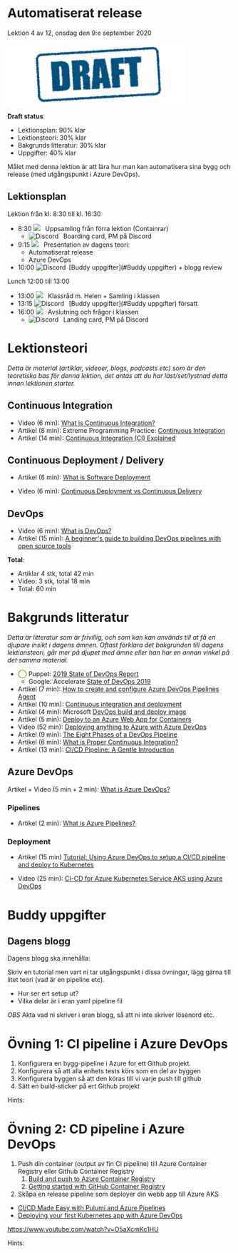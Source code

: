 # Automatiserat release

Lektion 4 av 12, onsdag den 9:e september 2020

![Draft](/assets/images/draft.png)

**Draft status**:

* Lektionsplan: 90% klar
* Lektionsteori: 30% klar
* Bakgrunds litteratur: 30% klar
* Uppgifter: 40% klar

Målet med denna lektion är att lära hur man kan automatisera sina bygg och release (med utgångspunkt i Azure DevOps). 

## Lektionsplan
Lektion från kl. 8:30 till kl. 16:30

* 8:30 <img style="margin-right:0.5em;" src="C:/Github/molnapplikationer/assets/images/teams18.png"/> Uppsamling från förra lektion (Containrar)
  * <img style="margin-right:0.5em;" src="C:/Github/molnapplikationer/assets/images/discord18.png" alt="Discord"/> Boarding card, PM på Discord
* 9:15 <img style="margin-right:0.5em;" src="C:/Github/molnapplikationer/assets/images/teams18.png"/> Presentation av dagens teori: 
  * Automatiserat release
  * Azure DevOps
* 10:00 <img style="margin-right:0.5em;" src="C:/Github/molnapplikationer/assets/images/discord18.png" alt="Discord"/>[Buddy uppgifter](#Buddy uppgifter) + blogg review

Lunch 12:00 till 13:00

* 13:00 <img style="margin-right:0.5em;" src="C:/Github/molnapplikationer/assets/images/teams18.png"/> Klassråd m. Helen + Samling i klassen
* 13:15 <img style="margin-right:0.5em;" src="C:/Github/molnapplikationer/assets/images/discord18.png" alt="Discord"/> [Buddy uppgifter](#Buddy uppgifter) försatt
* 16:00 <img style="margin-right:0.5em;" src="C:/Github/molnapplikationer/assets/images/teams18.png"/> Avslutning och frågor i klassen
  * <img style="margin-right:0.5em;" src="C:/Github/molnapplikationer/assets/images/discord18.png" alt="Discord"/> Landing card, PM på Discord

# Lektionsteori
*Detta är material (artiklar, videoer, blogs, podcasts etc) som är den teoretiska bas för denna lektion, det antas att du har läst/set/lystnad detta innan lektionen starter.*

## Continuous Integration

* Video (6 min): [What is Continuous Integration?](https://www.youtube.com/watch?v=1er2cjUq1UI)
* Artikel (8 min): Extreme Programming Practice: [Continuous Integration](https://explainagile.com/agile/xp-extreme-programming/practices/continuous-integration/)
* Artikel (14 min): [Continuous Integration (CI) Explained](https://semaphoreci.com/continuous-integration)

## Continuous Deployment / Delivery

* Artikel (6 min): [What is Software Deployment](https://www.goodfirms.co/glossary/software-deployment/)

* Video (6 min): [Continuous Deployment vs Continuous Delivery](https://www.youtube.com/watch?v=LNLKZ4Rvk8w)

## DevOps

* Video (6 min): [What is DevOps?](https://www.youtube.com/watch?v=UbtB4sMaaNM)
* Artikel (15 min): [A beginner's guide to building DevOps pipelines with open source tools](https://opensource.com/article/19/4/devops-pipeline)

**Total**:

- Artiklar  4 stk, total 42 min
- Video: 3 stk, total 18 min
- Total: 60 min

# Bakgrunds litteratur

*Detta är litteratur som är frivillig, och som kan kan används till at få en djupare insikt i dagens ämnen. Oftast förklara det bakgrunden till dagens lektionsteori, går mer på djupet med ämne eller han har en annan vinkel på det samma material.*

* <span style="color:#7EAE42; font-weight: 900;">&xcirc;</span> Puppet: [2019 State of DevOps Report](https://puppet.com/resources/report/state-of-devops-report/)
  * Google: Accelerate [State of DevOps 2019](https://services.google.com/fh/files/misc/state-of-devops-2019.pdf)
* Artikel (7 min): [How to create and configure Azure DevOps Pipelines Agent](https://itnext.io/how-to-create-and-configure-azure-devops-pipelines-agent-88848763f109)
* Artikel (10 min): [Continuous integration and deployment](https://docs.microsoft.com/en-us/aspnet/core/azure/devops/cicd?view=aspnetcore-3.1)
* Artikel (4 min): Microsoft [DevOps build and deploy image](https://docs.microsoft.com/en-us/azure/devops/pipelines/ecosystems/containers/build-image?view=azure-devops)
* Artikel (5 min): [Deploy to an Azure Web App for Containers](https://docs.microsoft.com/en-us/azure/devops/pipelines/apps/cd/deploy-docker-webapp?view=azure-devops&tabs=dotnet-core)
* Video (52 min): [Deploying anything to Azure with Azure DevOps ](https://www.youtube.com/watch?v=L1Ra1qXv79k)
* Artikel (9 min): [The Eight Phases of a DevOps Pipeline](https://medium.com/taptuit/the-eight-phases-of-a-devops-pipeline-fda53ec9bba)
* Artikel (6 min): [What is Proper Continuous Integration?](https://semaphoreci.com/blog/2017/03/02/what-is-proper-continuous-integration.html)
* Artikel (13 min): [CI/CD Pipeline: A Gentle Introduction](https://semaphoreci.com/blog/cicd-pipeline)

## Azure DevOps

Artikel + Video (5 min + 2 min): [What is Azure DevOps?](https://www.devopsgroup.com/insights/resources/tutorials/all/what-is-azure-devops/)

### Pipelines

* Artikel (2 min): [What is Azure Pipelines?](https://docs.microsoft.com/en-us/azure/devops/pipelines/get-started/what-is-azure-pipelines?view=azure-devops)

### Deployment

* Artikel (15 min) [Tutorial: Using Azure DevOps to setup a CI/CD pipeline and deploy to Kubernetes](https://cloudblogs.microsoft.com/opensource/2018/11/27/tutorial-azure-devops-setup-cicd-pipeline-kubernetes-docker-helm/)

* Video (25 min): [CI-CD for Azure Kubernetes Service AKS using Azure DevOps](https://www.youtube.com/watch?v=K4uNl6JA7g8)

# Buddy uppgifter

## Dagens blogg

Dagens blogg ska innehålla:

Skriv en tutorial men vart ni tar utgångspunkt i dissa övningar, lägg gärna till litet teori (vad är en pipeline etc).

* Hur ser ert setup ut?
* Vilka delar är i eran yaml pipeline fil

*OBS* Akta vad ni skriver i eran blogg, så att ni inte skriver lösenord etc.

# Övning 1: CI pipeline i Azure DevOps

1. Konfigurera en bygg-pipeline i Azure for ett Github projekt.
2. Konfigurera så att alla enhets tests körs som en del av byggen
3. Konfigurera byggen så att den köras till vi varje push till github
4. Sätt en build-sticker på ert Github projekt

Hints:

# Övning 2: CD pipeline i Azure DevOps

1. Push din container (output av fin CI pipeline) till Azure Container Registry eller Github Container Registry
   1. [Build and push to Azure Container Registry](https://docs.microsoft.com/en-us/azure/devops/pipelines/ecosystems/containers/acr-template?view=azure-devops)
   2. [Getting started with GitHub Container Registry](https://docs.github.com/en/packages/getting-started-with-github-container-registry)
2. Skåpa en release pipeline som deployer din webb app till Azure AKS

* [CI/CD Made Easy with Pulumi and Azure Pipelines](https://www.pulumi.com/blog/cd-made-easy-with-pulumi-and-azure-pipelines/)
* [Deploying your first Kubernetes app with Azure DevOps](https://info.acloud.guru/resources/deploy-kubernetes-app-with-azure-devops)

https://www.youtube.com/watch?v=O5aXcmKc1HU



Hints:




